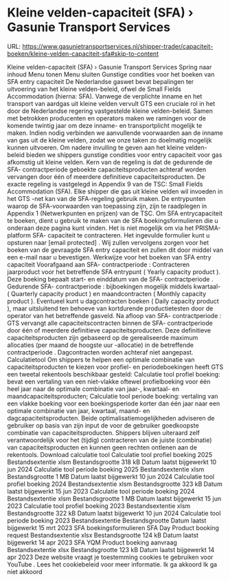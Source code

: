 # Kleine velden-capaciteit (SFA) › Gasunie Transport Services

URL: https://www.gasunietransportservices.nl/shipper-trader/capaciteit-boeken/kleine-velden-capaciteit-sfa#skip-to-content

Kleine velden-capaciteit (SFA) › Gasunie Transport Services
Spring naar inhoud
Menu tonen
Menu sluiten
Gunstige condities voor het boeken van SFA entry
capaciteit
De Nederlandse gaswet bevat bepalingen ter uitvoering van het kleine velden-beleid, ofwel de Small Fields Accommodation (hierna: SFA). Vanwege de verplichte inname en het transport van aardgas uit kleine velden vervult
GTS
een cruciale rol in het door de Nederlandse regering vastgestelde kleine velden-beleid. Samen met betrokken producenten en operators maken we ramingen voor de komende twintig jaar om deze inname- en transportplicht mogelijk te maken. Indien nodig verbinden we aanvullende voorwaarden aan de inname van
gas
uit de kleine velden, zodat we onze taken zo doelmatig mogelijk kunnen uitvoeren.
Om nadere invulling te geven aan het kleine velden-beleid bieden we shippers gunstige condities voor entry
capaciteit
voor
gas
afkomstig uit kleine velden. Kern van de regeling is dat de gedurende de SFA-
contractperiode
geboekte capaciteitsproducten achteraf worden vervangen door één of meerdere definitieve capaciteitsproducten. De exacte regeling is vastgelegd in
Appendix 9
van de TSC: Small Fields Accommodation (SFA). Elke shipper die
gas
uit kleine velden wil invoeden in het
GTS
-net kan van de SFA-regeling gebruik maken. De entrypunten waarop de SFA-voorwaarden van toepassing zijn, zijn te raadplegen in
Appendix 1
(Netwerkpunten en prijzen) van de TSC.
Om SFA
entrycapaciteit
te boeken, dient u gebruik te maken van de SFA boekingsformulieren die u onderaan deze pagina kunt vinden. Het is niet mogelijk om via het PRISMA-platform SFA-
capaciteit
te contracteren. Het ingevulde formulier kunt u opsturen naar
[email protected]
. Wij zullen vervolgens zorgen voor het boeken van de gevraagde
SFA entry
capaciteit
en zullen dit door middel van een e-mail naar u bevestigen.
Werkwijze voor het boeken van SFA entry
capaciteit
Voorafgaand aan SFA-
contractperiode
: Contracteren jaarproduct voor het betreffende SFA
entrypunt
(
Yearly capacity product
). Deze boeking bepaalt start- en
einddatum
van de SFA-
contractperiode
.
Gedurende SFA-
contractperiode
: bijboekingen mogelijk middels kwartaal- (
Quarterly capacity product
) en maandcontracten (
Monthly capacity product
). Eventueel kunt u dagcontracten boeken (
Daily capacity product
), maar uitsluitend ten behoeve van kortdurende productietesten door de operator van het betreffende gasveld.
Na afloop van SFA-
contractperiode
:
GTS
vervangt alle capaciteitscontracten binnen de SFA-
contractperiode
door één of meerdere definitieve capaciteitsproducten. Deze definitieve capaciteitsproducten zijn gebaseerd op de gerealiseerde maximum allocaties (per maand de hoogste
uur
-allocatie) in de betreffende
contractperiode
. Dagcontracten worden achteraf niet aangepast.
Calculatietool
Om shippers te helpen een optimale combinatie van capaciteitsproducten te kiezen voor profiel- en periodeboekingen heeft
GTS
een tweetal rekentools beschikbaar gesteld:
Calculatie tool profiel boeking: bevat een vertaling van een niet-vlakke oftewel profielboeking voor één heel jaar naar de optimale combinatie van jaar-, kwartaal- en maandcapaciteitsproducten;
Calculatie tool periode boeking: vertaling van een vlakke boeking voor een boekingsperiode korter dan één jaar naar een optimale combinatie van jaar, kwartaal, maand- en dagcapaciteitsproducten.
Beide optimalisatiemogelijkheden adviseren de gebruiker op basis van zijn input de voor de gebruiker goedkoopste combinatie van capaciteitsproducten. Shippers blijven uiteraard zelf verantwoordelijk voor het (tijdig) contracteren van de juiste (combinatie) van capaciteitsproducten en kunnen geen rechten ontlenen aan de rekentools.
Download calculatie tool
Calculatie tool profiel boeking 2025
Bestandsextentie
xlsm
Bestandsgrootte
318 kB
Datum laatst bijgewerkt
10 jun 2024
Calculatie tool periode boeking 2025
Bestandsextentie
xlsm
Bestandsgrootte
1 MB
Datum laatst bijgewerkt
10 jun 2024
Calculatie tool profiel boeking 2024
Bestandsextentie
xlsm
Bestandsgrootte
323 kB
Datum laatst bijgewerkt
15 jun 2023
Calculatie tool periode boeking 2024
Bestandsextentie
xlsm
Bestandsgrootte
1 MB
Datum laatst bijgewerkt
15 jun 2023
Calculatie tool profiel boeking 2023
Bestandsextentie
xlsm
Bestandsgrootte
322 kB
Datum laatst bijgewerkt
10 jun 2024
Calculatie tool periode boeking 2023
Bestandsextentie
Bestandsgrootte
Datum laatst bijgewerkt
15 mrt 2023
SFA boekingsformulieren
SFA Day Product booking request
Bestandsextentie
xlsx
Bestandsgrootte
124 kB
Datum laatst bijgewerkt
14 apr 2023
SFA YQM Product boeking aanvraag
Bestandsextentie
xlsx
Bestandsgrootte
123 kB
Datum laatst bijgewerkt
14 apr 2023
Deze website vraagt je toestemming cookies te gebruiken voor
YouTube
. Lees het
cookiebeleid
voor meer informatie.
Ik ga akkoord
Ik ga niet akkoord